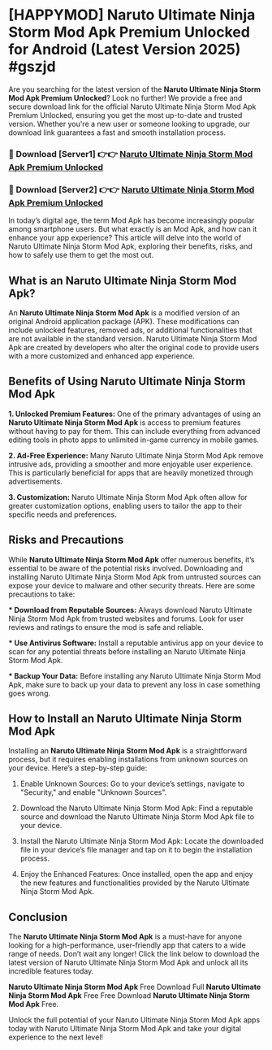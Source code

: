 # [HAPPYMOD] Naruto Ultimate Ninja Storm Mod Apk Premium Unlocked for Android (Latest Version 2025) #gszjd

Are you searching for the latest version of the <strong>Naruto Ultimate Ninja Storm Mod Apk Premium Unlocked</strong>? Look no further! We provide a free and secure download link for the official Naruto Ultimate Ninja Storm Mod Apk Premium Unlocked, ensuring you get the most up-to-date and trusted version. Whether you're a new user or someone looking to upgrade, our download link guarantees a fast and smooth installation process.


<h3>🔴 Download [Server1] 👉👉 <a href="https://appsnew.pages.dev?q=Naruto+Ultimate+Ninja+Storm+Mod+Apk">Naruto Ultimate Ninja Storm Mod Apk Premium Unlocked</a></h3>

<h3>🔴 Download [Server2] 👉👉 <a href="https://appsnew.pages.dev?q=Naruto+Ultimate+Ninja+Storm+Mod+Apk">Naruto Ultimate Ninja Storm Mod Apk Premium Unlocked</a></h3>


In today’s digital age, the term Mod Apk has become increasingly popular among smartphone users. But what exactly is an Mod Apk, and how can it enhance your app experience? This article will delve into the world of Naruto Ultimate Ninja Storm Mod Apk, exploring their benefits, risks, and how to safely use them to get the most out.


<h2>What is an Naruto Ultimate Ninja Storm Mod Apk?</h2>

An <strong>Naruto Ultimate Ninja Storm Mod Apk</strong> is a modified version of an original Android application package (APK). These modifications can include unlocked features, removed ads, or additional functionalities that are not available in the standard version. Naruto Ultimate Ninja Storm Mod Apk are created by developers who alter the original code to provide users with a more customized and enhanced app experience.


<h2>Benefits of Using Naruto Ultimate Ninja Storm Mod Apk</h2>

<strong> 1. Unlocked Premium Features:</strong> One of the primary advantages of using an <strong>Naruto Ultimate Ninja Storm Mod Apk</strong> is access to premium features without having to pay for them. This can include everything from advanced editing tools in photo apps to unlimited in-game currency in mobile games.

<strong> 2. Ad-Free Experience:</strong> Many Naruto Ultimate Ninja Storm Mod Apk remove intrusive ads, providing a smoother and more enjoyable user experience. This is particularly beneficial for apps that are heavily monetized through advertisements.

<strong> 3. Customization:</strong> Naruto Ultimate Ninja Storm Mod Apk often allow for greater customization options, enabling users to tailor the app to their specific needs and preferences.


<h2>Risks and Precautions</h2>

While <strong>Naruto Ultimate Ninja Storm Mod Apk</strong> offer numerous benefits, it’s essential to be aware of the potential risks involved. Downloading and installing Naruto Ultimate Ninja Storm Mod Apk from untrusted sources can expose your device to malware and other security threats. Here are some precautions to take:

<strong> * Download from Reputable Sources:</strong> Always download Naruto Ultimate Ninja Storm Mod Apk from trusted websites and forums. Look for user reviews and ratings to ensure the mod is safe and reliable.

<strong> * Use Antivirus Software:</strong> Install a reputable antivirus app on your device to scan for any potential threats before installing an Naruto Ultimate Ninja Storm Mod Apk.

<strong> * Backup Your Data:</strong> Before installing any Naruto Ultimate Ninja Storm Mod Apk, make sure to back up your data to prevent any loss in case something goes wrong.


<h2>How to Install an Naruto Ultimate Ninja Storm Mod Apk</h2>

Installing an <strong>Naruto Ultimate Ninja Storm Mod Apk</strong> is a straightforward process, but it requires enabling installations from unknown sources on your device. Here’s a step-by-step guide:

 1. Enable Unknown Sources: Go to your device’s settings, navigate to "Security," and enable "Unknown Sources".

 2. Download the Naruto Ultimate Ninja Storm Mod Apk: Find a reputable source and download the Naruto Ultimate Ninja Storm Mod Apk file to your device.

 3. Install the Naruto Ultimate Ninja Storm Mod Apk: Locate the downloaded file in your device’s file manager and tap on it to begin the installation process.

 4. Enjoy the Enhanced Features: Once installed, open the app and enjoy the new features and functionalities provided by the Naruto Ultimate Ninja Storm Mod Apk.


<h2><strong>Conclusion</strong></h2>

The <strong>Naruto Ultimate Ninja Storm Mod Apk</strong> is a must-have for anyone looking for a high-performance, user-friendly app that caters to a wide range of needs. Don’t wait any longer! Click the link below to download the latest version of Naruto Ultimate Ninja Storm Mod Apk and unlock all its incredible features today.

<strong>Naruto Ultimate Ninja Storm Mod Apk</strong> Free Download Full <strong>Naruto Ultimate Ninja Storm Mod Apk</strong> Free Free Download <strong>Naruto Ultimate Ninja Storm Mod Apk</strong> Free.

Unlock the full potential of your Naruto Ultimate Ninja Storm Mod Apk apps today with Naruto Ultimate Ninja Storm Mod Apk and take your digital experience to the next level!